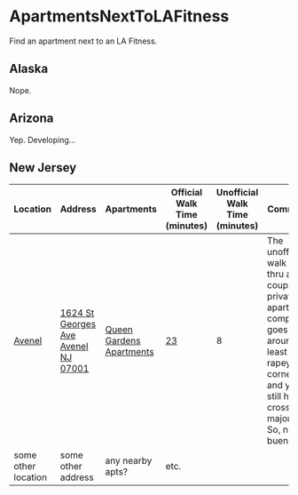 # ApartmentsNextToLAFitness

Find an apartment next to an LA Fitness.

## Alaska

Nope.

## Arizona

Yep. Developing...

## New Jersey


| Location    | Address | Apartments | Official Walk Time (minutes) | Unofficial Walk Time (minutes) | Comments |
| ----------- | ----------- | ----------- | ------------- | ------------- | ------------- |
| [Avenel](https://www.lafitness.com/Pages/clubhome.aspx?clubid=1366&Avenel-New+Jersey+GYM)      | [1624 St Georges Ave Avenel NJ 07001](https://www.google.com/maps/place/1624+St+Georges+Ave,+Avenel,+NJ+07001/@40.5918492,-74.2885369,17z/data=!3m1!4b1!4m5!3m4!1s0x89c3b40d35a44509:0xe9d7a1c78951a7ef!8m2!3d40.5918492!4d-74.2885369)       |  [Queen Gardens Apartments](https://www.goldberg-realty.com/queens-gardens/default.aspx) | [23](https://goo.gl/maps/qETWBY8YwC1z6xTbA) |8 |The unofficial walk cuts thru a couple of private apartment complexes, goes around at least one rapey corner, and you still have to cross a major road. So, no bueno. |
| some other location   | some other address        | any nearby apts? | etc. | | |


